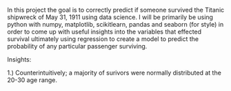 In this project the goal is to correctly predict if someone survived the Titanic shipwreck of May 31, 1911 using data science.  I will be primarily be using python with numpy, matplotlib, scikitlearn, pandas and seaborn (for style) in order to come up with useful insights into the variables that effected survival ultimately using regression to create a model to predict the probability of any particular passenger surviving.  

Insights:

1.) Counterintuitively; a majority of surivors were normally distributed at the 20-30 age range.